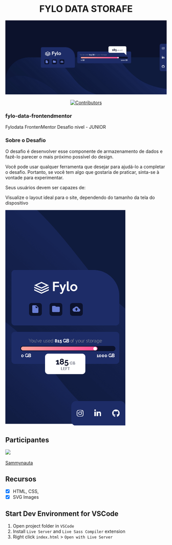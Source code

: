 
<h1 align="center">
FYLO DATA STORAFE
</h1>

<img src="/images/slide1.png">


<p align="center">
  <a href="https://www.linkedin.com/in/samuel-diogo-769274195/">
    <img src="https://img.shields.io/github/contributors/rocketseat-content/youtube-clone-vercel-homepage?color=%236633cc&logoColor=%236633cc&style=flat" alt="Contributors">
  </a>
</p>

### fylo-data-frontendmentor
Fylodata FrontenMentor  Desafio nivel - JUNIOR


### Sobre o Desafio 

O desafio é desenvolver esse componente de armazenamento de dados e fazê-lo parecer o mais próximo possível do design.

Você pode usar qualquer ferramenta que desejar para ajudá-lo a completar o desafio. Portanto, se você tem algo que gostaria de praticar, sinta-se à vontade para experimentar.

Seus usuários devem ser capazes de:

Visualize o layout ideal para o site, dependendo do tamanho da tela do dispositivo


<img src="/images/slide2.png">

## Participantes 

[<img src="https://avatars.githubusercontent.com/u/78274299?s=460&u=ff8ad4d8a803bf74541ca2b3e40b85402496f657&v=4" width="75px;"/>](https://github.com/Sammynauta)

[Sammynauta](https://github.com/Sammynauta)


## Recursos

- [x] HTML, CSS,
- [x] SVG Images

## Start Dev Environment for VSCode

1. Open project folder in `VSCode`
2. Install `Live Server` and `Live Sass Compiler` extension
3. Right click `index.html` > `Open with Live Server`